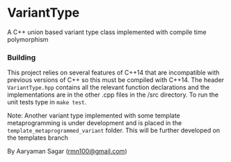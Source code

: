 # VariantType

A C++ union based variant type class implemented with compile time
polymorphism 

### Building
This project relies on several features of C++14 that are incompatible with
previous versions of C++ so this must be compiled with C++14.  The header
`VariantType.hpp` contains all the relevant function declarations and the
implementations are in the other .cpp files in the /src directory.  To run the
unit tests type in ``make test``. 

Note: Another variant type implemented with some template metaprogramming is
under development and is placed in the `template_metaprogrammed_variant`
folder.  This will be further developed on the templates branch

By Aaryaman Sagar (rmn100@gmail.com) 
